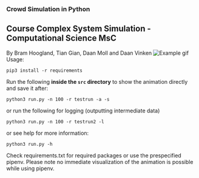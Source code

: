 ### Crowd Simulation in Python
## Course Complex System Simulation - Computational Science MsC

By Bram Hoogland, Tian Gian, Daan Moll and Daan Vinken
![Example gif](https://media.giphy.com/media/vFKqnCdLPNOKc/giphy.gif)
Usage:
```
pip3 install -r requirements
```

Run the following **inside the `src` directory** to show the animation directly and save it after:
```
python3 run.py -n 100 -r testrun -a -s
```
or run the following for logging (outputting intermediate data)
```
python3 run.py -n 100 -r testrun2 -l
```

or see help for more information:
```
python3 run.py -h
```

Check requirements.txt for required packages or use the prespecified pipenv.
Please note no immediate visualization of the animation is possible while using pipenv.

